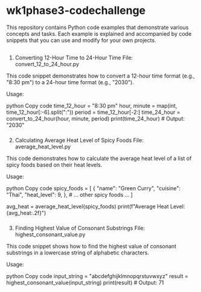 # wk1phase3-codechallenge
This repository contains Python code examples that demonstrate various concepts and tasks. Each example is explained and accompanied by code snippets that you can use and modify for your own projects.
##
1. Converting 12-Hour Time to 24-Hour Time
File: convert_12_to_24_hour.py

This code snippet demonstrates how to convert a 12-hour time format (e.g., "8:30 pm") to a 24-hour time format (e.g., "2030").

Usage:

python
Copy code
time_12_hour = "8:30 pm"
hour, minute = map(int, time_12_hour[:-6].split(":"))
period = time_12_hour[-2:]
time_24_hour = convert_to_24_hour(hour, minute, period)
print(time_24_hour)  # Output: "2030"

###
2. Calculating Average Heat Level of Spicy Foods
File: average_heat_level.py

This code demonstrates how to calculate the average heat level of a list of spicy foods based on their heat levels.

Usage:

python
Copy code
spicy_foods = [
    {
        "name": "Green Curry",
        "cuisine": "Thai",
        "heat_level": 9,
    },
    # ... other spicy foods ...
]

avg_heat = average_heat_level(spicy_foods)
print(f"Average Heat Level: {avg_heat:.2f}")

###
3. Finding Highest Value of Consonant Substrings
File: highest_consonant_value.py

This code snippet shows how to find the highest value of consonant substrings in a lowercase string of alphabetic characters.

Usage:

python
Copy code
input_string = "abcdefghijklmnopqrstuvwxyz"
result = highest_consonant_value(input_string)
print(result)  # Output: 71